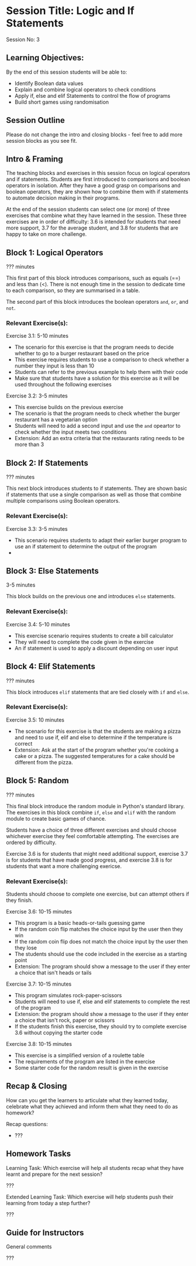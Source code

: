 # Session Title: Logic and If Statements

Session No: 3
 
## Learning Objectives:

By the end of this session students will be able to:

- Identify Boolean data values
- Explain and combine logical operators to check conditions
- Apply if, else and elif Statements to control the flow of programs
- Build short games using randomisation


## Session Outline

Please do not change the intro and closing blocks - feel free to add more session blocks as you see fit.


## Intro & Framing

The teaching blocks and exercises in this session focus on logical operators and if statements. Students are first introduced to comparisons and boolean operators in isolation. After they have a good grasp on comparisons and boolean operators, they are shown how to combine them with if statements to automate decision making in their programs.

At the end of the session students can select one (or more) of three exercises that combine what they have learned in the session. These three exercises are in order of difficulty: 3.6 is intended for students that need more support, 3.7 for the average student, and 3.8 for students that are happy to take on more challenge. 

## Block 1: Logical Operators

??? minutes

This first part of this block introduces comparisons, such as equals (==) and less than (<). There is not enough time in the session to dedicate time to each comparison, so they are summarised in a table. 

The second part of this block introduces the boolean operators `and`, `or`, and `not`. 

### Relevant Exercise(s):

Exercise 3.1: 5-10 minutes
- The scenario for this exercise is that the program needs to decide whether to go to a burger restaurant based on the price
- This exercise requires students to use a comparison to check whether a number they input is less than 10
- Students can refer to the previous example to help them with their code
- Make sure that students have a solution for this exercise as it will be used throughout the following exercises

Exercise 3.2: 3-5 minutes
- This exercise builds on the previous exercise
- The scenario is that the program needs to check whether the burger restaurant has a vegetarian option
- Students will need to add a second input and use the `and` opeartor to check whether the input meets two conditions
- Extension: Add an extra criteria that the restaurants rating needs to be more than 3 

## Block 2: If Statements

??? minutes

This next block introduces students to if statements. They are shown basic if statements that use a single comparison as well as those that combine multiple comparisons using Boolean operators.


### Relevant Exercise(s):

Exercise 3.3: 3-5 minutes
- This scenario requires students to adapt their earlier burger program to use an if statement to determine the output of the program
- 

## Block 3: Else Statements

3-5 minutes

This block builds on the previous one and introduces `else` statements. 


### Relevant Exercise(s):

Exercise 3.4: 5-10 minutes
- This exercise scenario requires students to create a bill calculator
- They will need to complete the code given in the exercise
- An if statement is used to apply a discount depending on user input

## Block 4: Elif Statements

??? minutes

This block introduces `elif` statements that are tied closely with `if` and `else`.

### Relevant Exercise(s):

Exercise 3.5: 10 minutes
- The scenario for this exercise is that the students are making a pizza and need to use if, elif and else to determine if the temperature is correct
- Extension: Ask at the start of the program whether you're cooking a cake or a pizza. The suggested temperatures for a cake should be different from the pizza.

## Block 5: Random

??? minutes

This final block introduce the random module in Python's standard library. The exercises in this block combine `if`, `else` and `elif` with the random module to create basic games of chance.

Students have a choice of three different exercises and should choose whichever exercise they feel comfortable attempting. The exercises are ordered by difficulty. 

Exercise 3.6 is for students that might need additional support, exercise 3.7 is for students that have made good progress, and exercise 3.8 is for students that want a more challenging exericse.

### Relevant Exercise(s):

Students should choose to complete one exercise, but can attempt others if they finish.

Exercise 3.6: 10-15 minutes
- This program is a basic heads-or-tails guessing game
- If the random coin flip matches the choice input by the user then they win
- If the random coin flip does not match the choice input by the user then they lose
- The students should use the code included in the exercise as a starting point
- Extension: The program should show a message to the user if they enter a choice that isn't heads or tails

Exercise 3.7: 10-15 minutes
- This program simulates rock-paper-scissors
- Students will need to use if, else and elif statements to complete the rest of the program
- Extension: the program should show a message to the user if they enter a choice that isn't rock, paper or scissors
- If the students finish this exercise, they should try to complete exercise 3.6 without copying the starter code

Exercise 3.8: 10-15 minutes
- This exercise is a simplified version of a roulette table
- The requirements of the program are listed in the exercise
- Some starter code for the random result is given in the exercise


## Recap & Closing
How can you get the learners to articulate what they learned today, celebrate what they achieved and inform them what they need to do as homework?

Recap questions:
- ???


## Homework Tasks

Learning Task: 
Which exercise will help all students recap what they have learnt and prepare for the next session?

???


Extended Learning Task:
Which exercise will help students push their learning from today a step further?

???

## Guide for Instructors 

General comments

???

